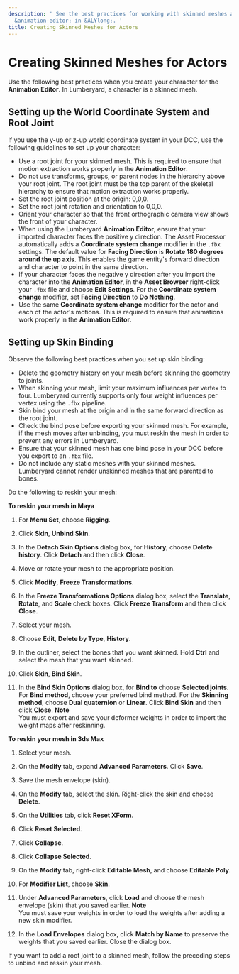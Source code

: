```yaml
---
description: ' See the best practices for working with skinned meshes actors for the
  &animation-editor; in &ALYlong;. '
title: Creating Skinned Meshes for Actors
---
```

# Creating Skinned Meshes for Actors<a name="char-fbx-importer-create-skinned-meshes-best-practices"></a>

Use the following best practices when you create your character for the **Animation Editor**\. In Lumberyard, a character is a skinned mesh\.

## Setting up the World Coordinate System and Root Joint<a name="char-fbx-importer-skinned-meshes-best-practices-setting-up-root-joint"></a>

If you use the y\-up or z\-up world coordinate system in your DCC, use the following guidelines to set up your character:
+ Use a root joint for your skinned mesh\. This is required to ensure that motion extraction works properly in the **Animation Editor**\.
+ Do not use transforms, groups, or parent nodes in the hierarchy above your root joint\. The root joint must be the top parent of the skeletal hierarchy to ensure that motion extraction works properly\.
+ Set the root joint position at the origin: 0,0,0\.
+ Set the root joint rotation and orientation to 0,0,0\.
+ Orient your character so that the front orthographic camera view shows the front of your character\.
+ When using the Lumberyard **Animation Editor**, ensure that your imported character faces the positive y direction\. The Asset Processor automatically adds a **Coordinate system change** modifier in the `.fbx` settings\. The default value for **Facing Direction** is **Rotate 180 degrees around the up axis**\. This enables the game entity's forward direction and character to point in the same direction\.
+ If your character faces the negative y direction after you import the character into the **Animation Editor**, in the **Asset Browser** right\-click your `.fbx` file and choose **Edit Settings**\. For the **Coordinate system change** modifier, set **Facing Direction** to **Do Nothing**\.
+ Use the same **Coordinate system change** modifier for the actor and each of the actor's motions\. This is required to ensure that animations work properly in the **Animation Editor**\.

## Setting up Skin Binding<a name="char-fbx-importer-skinned-meshes-best-practices-skin-binding"></a>

Observe the following best practices when you set up skin binding:
+ Delete the geometry history on your mesh before skinning the geometry to joints\.
+ When skinning your mesh, limit your maximum influences per vertex to four\. Lumberyard currently supports only four weight influences per vertex using the `.fbx` pipeline\.
+ Skin bind your mesh at the origin and in the same forward direction as the root joint\.
+ Check the bind pose before exporting your skinned mesh\. For example, if the mesh moves after unbinding, you must reskin the mesh in order to prevent any errors in Lumberyard\. 
+ Ensure that your skinned mesh has one bind pose in your DCC before you export to an `.fbx` file\.
+ Do not include any static meshes with your skinned meshes\. Lumberyard cannot render unskinned meshes that are parented to bones\.

Do the following to reskin your mesh:

**To reskin your mesh in Maya**

1. For **Menu Set**, choose **Rigging**\.

1. Click **Skin**, **Unbind Skin**\.

1. In the **Detach Skin Options** dialog box, for **History**, choose **Delete history**\. Click **Detach** and then click **Close**\.

1. Move or rotate your mesh to the appropriate position\.

1. Click **Modify**, **Freeze Transformations**\.

1. In the **Freeze Transformations Options** dialog box, select the **Translate**, **Rotate**, and **Scale** check boxes\. Click **Freeze Transform** and then click **Close**\.

1. Select your mesh\.

1. Choose **Edit**, **Delete by Type**, **History**\.

1. In the outliner, select the bones that you want skinned\. Hold **Ctrl** and select the mesh that you want skinned\.

1. Click **Skin**, **Bind Skin**\.

1. In the **Bind Skin Options** dialog box, for **Bind to** choose **Selected joints**\. For **Bind method**, choose your preferred bind method\. For the **Skinning method**, choose **Dual quaternion** or **Linear**\. Click **Bind Skin** and then click **Close**\.
**Note**  
You must export and save your deformer weights in order to import the weight maps after reskinning\.

**To reskin your mesh in 3ds Max**

1. Select your mesh\.

1. On the **Modify** tab, expand **Advanced Parameters**\. Click **Save**\.

1. Save the mesh envelope \(skin\)\.

1. On the **Modify** tab, select the skin\. Right\-click the skin and choose **Delete**\.

1. On the **Utilities** tab, click **Reset XForm**\.

1. Click **Reset Selected**\.

1. Click **Collapse**\.

1. Click **Collapse Selected**\.

1. On the **Modify** tab, right\-click **Editable Mesh**, and choose **Editable Poly**\.

1. For **Modifier List**, choose **Skin**\.

1. Under **Advanced Parameters**, click **Load** and choose the mesh envelope \(skin\) that you saved earlier\.
**Note**  
You must save your weights in order to load the weights after adding a new skin modifier\.

1. In the **Load Envelopes** dialog box, click **Match by Name** to preserve the weights that you saved earlier\. Close the dialog box\.

If you want to add a root joint to a skinned mesh, follow the preceding steps to unbind and reskin your mesh\.
